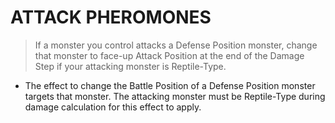 
# ATTACK PHEROMONES  
> If a monster you control attacks a Defense Position monster, change that monster to face-up Attack Position at the end of the Damage Step if your attacking monster is Reptile-Type.

*   The effect to change the Battle Position of a Defense Position monster targets that monster. The attacking monster must be Reptile-Type during damage calculation for this effect to apply.

  